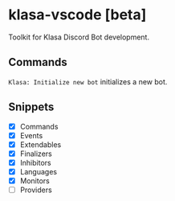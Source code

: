 # klasa-vscode [beta]

Toolkit for Klasa Discord Bot development.

## Commands

`Klasa: Initialize new bot` initializes a new bot.

## Snippets

 - [x] Commands
 - [x] Events
 - [x] Extendables
 - [x] Finalizers
 - [x] Inhibitors
 - [x] Languages
 - [x] Monitors
 - [ ] Providers